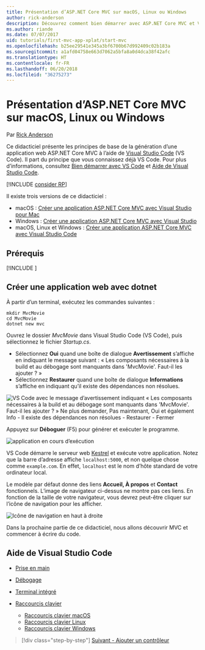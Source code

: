 ```yaml
---
title: Présentation d’ASP.NET Core MVC sur macOS, Linux ou Windows
author: rick-anderson
description: Découvrez comment bien démarrer avec ASP.NET Core MVC et Visual Studio Code sur macOS, Linux et Windows
ms.author: riande
ms.date: 07/07/2017
uid: tutorials/first-mvc-app-xplat/start-mvc
ms.openlocfilehash: b25ee29541e345a3bf6700b67d992409c02b183a
ms.sourcegitcommit: a1afd04758e663d7062a5bfa8a0d4dca38f42afc
ms.translationtype: HT
ms.contentlocale: fr-FR
ms.lasthandoff: 06/20/2018
ms.locfileid: "36275273"
---
```

# <a name="introduction-to-aspnet-core-mvc-on-macos-linux-or-windows"></a>Présentation d’ASP.NET Core MVC sur macOS, Linux ou Windows

Par [Rick Anderson](https://twitter.com/RickAndMSFT)

Ce didacticiel présente les principes de base de la génération d’une application web ASP.NET Core MVC à l’aide de [Visual Studio Code](https://code.visualstudio.com) (VS Code). Il part du principe que vous connaissez déjà VS Code. Pour plus d’informations, consultez [Bien démarrer avec VS Code](https://code.visualstudio.com/docs) et [Aide de Visual Studio Code](#visual-studio-code-help). 

[!INCLUDE [consider RP](../../includes/razor.md)]

Il existe trois versions de ce didacticiel :

* macOS : [Créer une application ASP.NET Core MVC avec Visual Studio pour Mac](xref:tutorials/first-mvc-app-mac/start-mvc)
* Windows : [Créer une application ASP.NET Core MVC avec Visual Studio](xref:tutorials/first-mvc-app/start-mvc)
* macOS, Linux et Windows : [Créer une application ASP.NET Core MVC avec Visual Studio Code](xref:tutorials/first-mvc-app-xplat/start-mvc) 

## <a name="prerequisites"></a>Prérequis

[!INCLUDE [](~/includes/net-core-prereqs-vscode.md)]

## <a name="create-a-web-app-with-dotnet"></a>Créer une application web avec dotnet

À partir d’un terminal, exécutez les commandes suivantes :

```console
mkdir MvcMovie
cd MvcMovie
dotnet new mvc
```

Ouvrez le dossier *MvcMovie* dans Visual Studio Code (VS Code), puis sélectionnez le fichier *Startup.cs*.

- Sélectionnez **Oui** quand une boîte de dialogue **Avertissement** s’affiche en indiquant le message suivant : « Les composants nécessaires à la build et au débogage sont manquants dans 'MvcMovie'. Faut-il les ajouter ? »
- Sélectionnez **Restaurer** quand une boîte de dialogue **Informations** s’affiche en indiquant qu’il existe des dépendances non résolues.

![VS Code avec le message d’avertissement indiquant « Les composants nécessaires à la build et au débogage sont manquants dans 'MvcMovie'. Faut-il les ajouter ? » Ne plus demander, Pas maintenant, Oui et également Info - Il existe des dépendances non résolues - Restaurer - Fermer](../web-api-vsc/_static/vsc_restore.png)

Appuyez sur **Déboguer** (F5) pour générer et exécuter le programme.

![application en cours d’exécution](../first-mvc-app/start-mvc/_static/1.png)

VS Code démarre le serveur web [Kestrel](xref:fundamentals/servers/kestrel) et exécute votre application. Notez que la barre d’adresse affiche `localhost:5000`, et non quelque chose comme `example.com`. En effet, `localhost` est le nom d’hôte standard de votre ordinateur local.

Le modèle par défaut donne des liens **Accueil, À propos** et **Contact** fonctionnels. L’image de navigateur ci-dessus ne montre pas ces liens. En fonction de la taille de votre navigateur, vous devrez peut-être cliquer sur l’icône de navigation pour les afficher.

![Icône de navigation en haut à droite](../first-mvc-app/start-mvc/_static/2.png)

Dans la prochaine partie de ce didacticiel, nous allons découvrir MVC et commencer à écrire du code.

## <a name="visual-studio-code-help"></a>Aide de Visual Studio Code

- [Prise en main](https://code.visualstudio.com/docs)
- [Débogage](https://code.visualstudio.com/docs/editor/debugging)
- [Terminal intégré](https://code.visualstudio.com/docs/editor/integrated-terminal)
- [Raccourcis clavier](https://code.visualstudio.com/docs/getstarted/keybindings#_keyboard-shortcuts-reference)

  - [Raccourcis clavier macOS](https://code.visualstudio.com/shortcuts/keyboard-shortcuts-macos.pdf)
  - [Raccourcis clavier Linux](https://code.visualstudio.com/shortcuts/keyboard-shortcuts-linux.pdf)
  - [Raccourcis clavier Windows](https://code.visualstudio.com/shortcuts/keyboard-shortcuts-windows.pdf)

> [!div class="step-by-step"]
> [Suivant - Ajouter un contrôleur](adding-controller.md)
